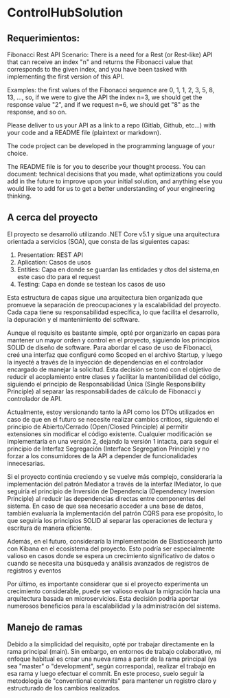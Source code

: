 # ControlHubSolution

## Requerimientos:

Fibonacci Rest API
Scenario: There is a need for a Rest (or Rest-like) API that can receive an index "n" and returns the Fibonacci value that corresponds to the given index, and you have been tasked with implementing the first version of this API.

Examples: the first values of the Fibonacci sequence are 0, 1, 1, 2, 3, 5, 8, 13, ..., so, if we were to give the API the index n=3, we should get the response value "2", and if we request n=6, we should get "8" as the response, and so on.

Please deliver to us your API as a link to a repo (Gitlab, Github, etc...) with your code and a README file (plaintext or markdown).

The code project can be developed in the programming language of your choice.

The README file is for you to describe your thought process. You can document: technical decisions that you made, what optimizations you could add in the future to improve upon your initial solution, and anything else you would like to add for us to get a better understanding of your engineering thinking.


## A cerca del proyecto

El proyecto se desarrolló utilizando .NET Core v5.1 y sigue una arquitectura orientada a servicios (SOA), que consta de las siguientes capas:

<ol>
  <li>Presentation: REST API</li>
  <li>Aplication: Casos de usos</li>
  <li>Entities: Capa en donde se guardan las entidades y dtos del sistema,en este caso dto para el request</li>
  <li>Testing: Capa en donde se testean los casos de uso</li>
</ol>

Esta estructura de capas sigue una arquitectura bien organizada que promueve la separación de preocupaciones y la escalabilidad del proyecto. Cada capa tiene su responsabilidad específica, lo que facilita el desarrollo, la depuración y el mantenimiento del software.

Aunque el requisito es bastante simple, opté por organizarlo en capas para mantener un mayor orden y control en el proyecto, siguiendo los principios SOLID de diseño de software. Para abordar el caso de uso de Fibonacci, creé una interfaz que configuré como Scoped en el archivo Startup, y luego la inyecté a través de la inyección de dependencias en el controlador encargado de manejar la solicitud. Esta decisión se tomó con el objetivo de reducir el acoplamiento entre clases y facilitar la mantenibilidad del código, siguiendo el principio de Responsabilidad Única (Single Responsibility Principle) al separar las responsabilidades de cálculo de Fibonacci y controlador de API.

Actualmente, estoy versionando tanto la API como los DTOs utilizados en caso de que en el futuro se necesite realizar cambios críticos, siguiendo el principio de Abierto/Cerrado (Open/Closed Principle) al permitir extensiones sin modificar el código existente. Cualquier modificación se implementaría en una versión 2, dejando la versión 1 intacta, para seguir el principio de Interfaz Segregación (Interface Segregation Principle) y no forzar a los consumidores de la API a depender de funcionalidades innecesarias.

Si el proyecto continúa creciendo y se vuelve más complejo, consideraría la implementación del patrón Mediator a través de la interfaz IMediator, lo que seguiría el principio de Inversión de Dependencia (Dependency Inversion Principle) al reducir las dependencias directas entre componentes del sistema. En caso de que sea necesario acceder a una base de datos, también evaluaría la implementación del patrón CQRS para ese propósito, lo que seguiría los principios SOLID al separar las operaciones de lectura y escritura de manera eficiente.

Además, en el futuro, consideraría la implementación de Elasticsearch junto con Kibana en el ecosistema del proyecto. Esto podría ser especialmente valioso en casos donde se espera un crecimiento significativo de datos o cuando se necesita una búsqueda y análisis avanzados de registros de registros y eventos

Por último, es importante considerar que si el proyecto experimenta un crecimiento considerable, puede ser valioso evaluar la migración hacia una arquitectura basada en microservicios. Esta decisión podría aportar numerosos beneficios para la escalabilidad y la administración del sistema.

## Manejo de ramas

Debido a la simplicidad del requisito, opté por trabajar directamente en la rama principal (main). Sin embargo, en entornos de trabajo colaborativo, mi enfoque habitual es crear una nueva rama a partir de la rama principal (ya sea "master" o "development", según corresponda), realizar el trabajo en esa rama y luego efectuar el commit. En este proceso, suelo seguir la metodología de "conventional commits" para mantener un registro claro y estructurado de los cambios realizados.
